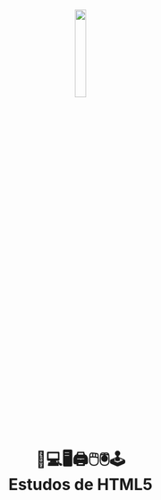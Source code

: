 <h1 align="center">
    <img src="https://upload.wikimedia.org/wikipedia/commons/thumb/6/61/HTML5_logo_and_wordmark.svg/2048px-HTML5_logo_and_wordmark.svg.png" width="20%"/>
    <br>
    📱💻🖥🖨🖱🖲🕹
    <br>
    Estudos de HTML5
</h1>
